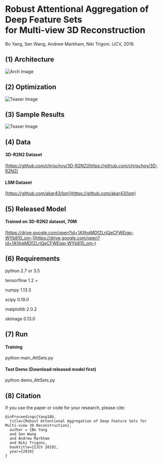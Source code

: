 # Robust Attentional Aggregation of Deep Feature Sets <br /> for Multi-view 3D Reconstruction
Bo Yang, Sen Wang, Andrew Markham, Niki Trigoni. IJCV, 2019.

## (1) Architecture
![Arch Image](https://github.com/Yang7879/AttSets/blob/master/figs/attsets_arch.png)
## (2) Optimization
![Teaser Image](https://github.com/Yang7879/AttSets/blob/master/figs/faset_optim.png)
## (3) Sample Results
![Teaser Image](https://github.com/Yang7879/AttSets/blob/master/figs/sample_results.png)

## (4) Data
#### 3D-R2N2 Dataset
[https://github.com/chrischoy/3D-R2N2](https://github.com/chrischoy/3D-R2N2)
#### LSM Dataset
[https://github.com/akar43/lsm](https://github.com/akar43/lsm)

## (5) Released Model
#### Trained on 3D-R2N2 dataset, 70M
[https://drive.google.com/open?id=1A1ihqMDfZLrjQeCFWEjgp-WYb810_om-](https://drive.google.com/open?id=1A1ihqMDfZLrjQeCFWEjgp-WYb810_om-)
## (6) Requirements
python 2.7 or 3.5

tensorflow 1.2 +

numpy 1.13.3

scipy 0.19.0

matplotlib 2.0.2

skimage 0.13.0

## (7) Run
#### Training
python main_AttSets.py

#### Test Demo (Download released model first)
python demo_AttSets.py

## (8) Citation
If you use the paper or code for your research, please cite:
```
@inProceedings{Yang18b,
  title={Robust Attentional Aggregation of Deep Feature Sets for Multi-view 3D Reconstruction},
  author = {Bo Yang
  and Sen Wang
  and Andrew Markham
  and Niki Trigoni,
  booktitle={IJCV 2019},
  year={2018}
}
```
